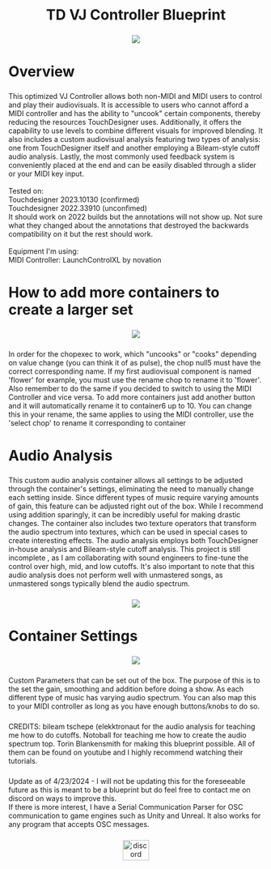 <h1 align="center">TD VJ Controller Blueprint</h1>

###

<div align="center">
  <img height="" src="https://freight.cargo.site/w/1851/h/861/i/S1638342408656037859169199731133/VJ-Controller.png"  />
</div>

###

<h1 align="left">Overview</h1>

###

<p align="left">This optimized VJ Controller allows both non-MIDI and MIDI users to control and play their audiovisuals. It is accessible to users who cannot afford a MIDI controller and has the ability to "uncook" certain components, thereby reducing the resources TouchDesigner uses. Additionally, it offers the capability to use levels to combine different visuals for improved blending. It also includes a custom audiovisual analysis featuring two types of analysis: one from TouchDesigner itself and another employing a Bileam-style cutoff audio analysis. Lastly, the most commonly used feedback system is conveniently placed at the end and can be easily disabled through a slider or your MIDI key input. <br><br>Tested on:<br>Touchdesigner 2023.10130 (confirmed)<br>Touchdesigner 2022.33910 (unconfimed)<br>It should work on 2022 builds but the annotations will not show up. Not sure what they changed about the annotations that destroyed the backwards compatibility on it but the rest should work. <br><br>Equipment I'm using: <br>MIDI Controller: LaunchControlXL by novation</p>

###

<h1 align="left">How to add more containers to create a larger set</h1>

###

<div align="center">
  <img height="" src="https://i.postimg.cc/Vv5KRK5z/Screenshot-2024-04-24-101643.png"  />
</div>

###

<p align="left">In order for the chopexec to work, which "uncooks" or "cooks" depending on value change (you can think it of as pulse), the chop null5 must have the correct corresponding name. If my first audiovisual component is named 'flower' for example, you must use the rename chop to rename it to 'flower'.  Also remember to do the same if you decided to switch to using the MIDI Controller and vice versa. To add more containers just add another button and it will automatically rename it to container6 up to 10. You can change this in your rename, the same applies to using the MIDI controller, use the 'select chop' to rename it corresponding to container</p>

###

<h1 align="left">Audio Analysis</h1>

###

<p align="left">This custom audio analysis container allows all settings to be adjusted through the container's settings, eliminating the need to manually change each setting inside. Since different types of music require varying amounts of gain, this feature can be adjusted right out of the box. While I recommend using addition sparingly, it can be incredibly useful for making drastic changes. The container also includes two texture operators that transform the audio spectrum into textures, which can be used in special cases to create interesting effects. The audio analysis employs both TouchDesigner in-house analysis and Bileam-style cutoff analysis. This project is still incomplete , as I am collaborating with sound engineers to fine-tune the control over high, mid, and low cutoffs. It's also important to note that this audio analysis does not perform well with unmastered songs, as unmastered songs typically blend the audio spectrum.</p>

###

<div align="center">
  <img height="" src="https://freight.cargo.site/w/1183/h/706/i/J1638355527648381688075537101245/Audio-analysis.png"  />
</div>

###

<h1 align="left">Container Settings</h1>

###

<div align="center">
  <img height="" src="https://freight.cargo.site/w/1240/h/750/i/I1638390725069091994027755319741/Audio-Anaylsis.png"  />
</div>

###

<p align="left">Custom Parameters that can be set out of the box. The purpose of this is to the set the gain, smoothing and addition before doing a show. As each different type of music has varying audio spectrum. You can also map this to your MIDI controller as long as you have enough buttons/knobs to do so.</p>

###

<p align="left">CREDITS: bileam tschepe (elekktronaut for the audio analysis for teaching me how to do cutoffs. Notoball for teaching me how to create the audio spectrum top. Torin Blankensmith for making this blueprint possible. All of them can be found on youtube and I highly  recommend watching their tutorials.</p>

###

<p align="left">Update as of 4/23/2024 - I will not be updating this for the foreseeable future as this is meant to be a blueprint but do feel free to contact me on discord on ways to improve this.<br>If there is more interest, I have a Serial Communication Parser for OSC communication to game engines such as Unity and Unreal. It also works for any program that accepts OSC messages.</p>

###

<div align="center">
  <a href="https://discord.com/users/po_tat" target="_blank">
    <img src="https://raw.githubusercontent.com/maurodesouza/profile-readme-generator/master/src/assets/icons/social/discord/default.svg" width="52" height="40" alt="discord logo"  />
  </a>
</div>

###
